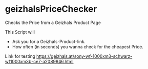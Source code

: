 # geizhalsPriceChecker
Checks the Price from a Geizhals Product Page

This Script will 

-  Ask you for a Geizhals-Product-link.
-  How often (in seconds) you wanna check for the cheapest Price.


Link for testing https://geizhals.at/sony-wf-1000xm3-schwarz-wf1000xm3b-ce7-a2089846.html
